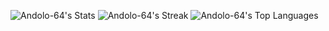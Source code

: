 
![Andolo-64's Stats](https://github-readme-stats.vercel.app/api?username=Andolo-64&theme=vue-dark&show_icons=true&hide_border=true&count_private=false)
![Andolo-64's Streak](https://github-readme-streak-stats.herokuapp.com/?user=Andolo-64&theme=vue-dark&hide_border=true)
![Andolo-64's Top Languages](https://github-readme-stats.vercel.app/api/top-langs/?username=Andolo-64&theme=vue-dark&show_icons=true&hide_border=true&layout=compact)
<!--
**Andolo-64/Andolo-64** is a ✨ _special_ ✨ repository because its `README.md` (this file) appears on your GitHub profile.

Here are some ideas to get you started:

- 🔭 I’m currently working on ...
- 🌱 I’m currently learning ...
- 👯 I’m looking to collaborate on ...
- 🤔 I’m looking for help with ...
- 💬 Ask me about ...
- 📫 How to reach me: ...
- 😄 Pronouns: ...
- ⚡ Fun fact: ...
-->
